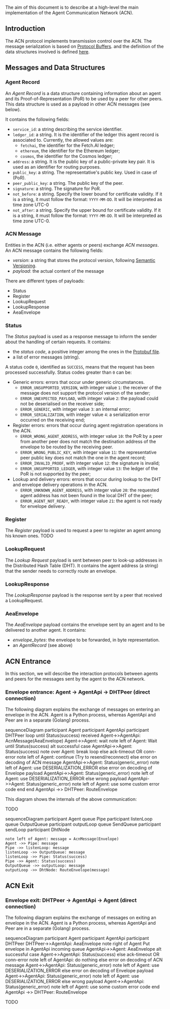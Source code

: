 
The aim of this document is to describe at a high-level
the main implementation of the Agent Communication Network (ACN).

## Introduction

The ACN protocol implements transmission control over the ACN.
The message serialization is based on 
<a href="https://developers.google.com/protocol-buffers" target="_blank">Protocol Buffers</a>.
and the definition of the data structures involved is defined
<a href="https://github.com/fetchai/agents-aea/blob/develop/libs/go/libp2p_node/acn/acn_message.proto" target="_blank">here</a>.

## Messages and Data Structures

### Agent Record

An _Agent Record_ is a data structure containing information about an
agent and its Proof-of-Representation (PoR) to be used by a peer for other peers.
This data structure is used as a payload in other ACN messages (see below).

It contains the following fields:
- `service_id`: a string describing the service identifier.
- `ledger_id`: a string. It is the identifier of the ledger 
    this agent record is associated to.
    Currently, the allowed values are:
    - `fetchai`, the identifier for the Fetch.AI ledger;
    - `ethereum`, the identifier for the Ethereum ledger;
    - `cosmos`, the identifier for the Cosmos ledger;
- `address`: a string. It is the public key of a public-private key pair.
    It is used as an identifier for routing purposes.
- `public_key`: a string. The representative's public key. Used in case of (PoR).
- `peer_public_key`: a string. The public key of the peer.
- `signature`: a string. The signature for PoR.
- `not_before`: a string. Specify the lower bound for certificate validity.
    If it is a string, it must follow the format: `YYYY-MM-DD`. It will be interpreted as time zone UTC-0
- `not_after`: a string. Specify the upper bound for certificate validity. 
    If it is a string, it must follow the format: `YYYY-MM-DD`. It will be interpreted as time zone UTC-0.


### ACN Message

Entities in the ACN (i.e. either agents or peers) exchange _ACN messages_.
An ACN message contains the following fields:

- _version_: a string that stores the protocol version, following <a href="https://semver.org/" target="_blank">Semantic Versioning</a>.
- _payload_: the actual content of the message

There are different types of payloads:

- Status
- Register
- LookupRequest
- LookupResponse
- AeaEnvelope

### Status

The _Status_ payload is used as a response message to inform 
the sender about the handling of certain requests.
It contains:

- the _status code_, a positive integer among the ones in the 
  <a href="https://github.com/fetchai/agents-aea/blob/develop/libs/go/libp2p_node/acn/acn_message.proto" target="_blank">Protobuf file</a>.
- a list of error messages (string).

A status code `0`, identified as `SUCCESS`, 
means that the request has been processed successfully.
Status codes greater than `0` can be:

- Generic errors: errors that occur under generic circumstances.
  - `ERROR_UNSUPPORTED_VERSION`, with integer value `1`: the receiver of the message
       does not support the protocol version of the sender;
  - `ERROR_UNEXPECTED_PAYLOAD`, with integer value `2`: the payload could not be
       deserialised on the receiver side;
  - `ERROR_GENERIC`, with integer value `3`: an internal error;
  - `ERROR_SERIALIZATION`, with integer value `4`: a serialization error occurred
       on the receiving end;
- Register errors: errors that occur during agent registration operations in the ACN. 
  - `ERROR_WRONG_AGENT_ADDRESS`, with integer value `10`:
       the PoR by a peer from another peer does not match the destination address of
       the envelope to be routed by the receiving peer.
  - `ERROR_WRONG_PUBLIC_KEY`, with integer value `11`: the
       representative peer public key does not match the one in the agent record;
  - `ERROR_INVALID_PROOF`, with integer value `12`: the signature is invalid;
  - `ERROR_UNSUPPORTED_LEDGER`, with integer value `13`: the ledger of the PoR is not supported by the peer; 
- Lookup and delivery errors: errors that occur during lookup to the DHT and envelope delivery operations in the ACN.
  - `ERROR_UNKNOWN_AGENT_ADDRESS`, with integer value `20`: the requested agent address has not been found in the local DHT of the peer;
  - `ERROR_AGENT_NOT_READY`, with integer value `21`: the agent is not ready for envelope delivery.


### Register

The _Register_ payload is used to request a peer to register an agent among his known ones. TODO

### LookupRequest

The _Lookup Request_ payload is sent between peer to look-up addresses in the Distributed Hash Table (DHT).
It contains the agent address (a string) that the sender needs to correctly route an envelope.

### LookupResponse

The _LookupResponse_ payload is the response sent by a peer that received a LookupRequest.

### AeaEnvelope

The _AeaEnvelope_ payload contains the envelope sent by an agent and to be delivered to another agent.
It contains:

- _envelope_bytes_: the envelope to be forwarded, in byte representation.
- an _AgentRecord_ (see above)

## ACN Entrance

In this section, we will describe the interaction protocols between agents and peers 
for the messages sent by the agent to the ACN network.

### Envelope entrance: Agent -> AgentApi -> DHTPeer (direct connection)

The following diagram explains the exchange of messages on entering an envelope in the ACN.
Agent is a Python process, whereas AgentApi and Peer are in a separate (Golang) process.

<div class="mermaid">
    sequenceDiagram
        participant Agent
        participant AgentApi
        participant DHTPeer
        loop until Status(success) received
            Agent->>AgentApi: AcnMessage(AeaEnvelope)
            Agent->>Agent: wait
            note left of Agent: Wait until Status(success)
            alt successful case
                AgentApi->>Agent: Status(success)
                note over Agent: break loop
            else ack-timeout OR conn-error
                note left of Agent: continue (Try to resend/reconnect)
            else error on decoding of ACN message
                AgentApi->>Agent: Status(generic_error)
                note left of Agent: use DESERIALIZATION_ERROR
            else error on decoding of Envelope payload
                AgentApi->>Agent: Status(generic_error)
                note left of Agent: use DESERIALIZATION_ERROR
            else wrong payload
                AgentApi->>Agent: Status(generic_error)
                note left of Agent: use some custom error code
            end
        end
        AgentApi ->> DHTPeer: RouteEnvelope
</div>


This diagram shows the internals of the above communication:

TODO
<div class="mermaid">
sequenceDiagram
    participant Agent
    queue Pipe
    participant listenLoop
    queue OutputQueue
    participant outputLoop
    queue SendQueue
    participant sendLoop
    participant DhtNode

    note left of Agent: message = AcnMessage(Envelope)
    Agent ->> Pipe: message
    Pipe ->> listenLoop: message
    listenLoop ->> OutputQueue: message
    listenLoop ->> Pipe: Status(success)
    Pipe ->> Agent: Status(success)
    OutputQueue ->> outputLoop: message
    outputLoop ->> DhtNode: RouteEnvelope(message)
</div>


## ACN Exit

### Envelope exit: DHTPeer -> AgentApi -> Agent (direct connection)

The following diagram explains the exchange of messages on exiting an envelope in the ACN.
Agent is a Python process, whereas AgentApi and Peer are in a separate (Golang) process.


<div class="mermaid">
sequenceDiagram
    participant Agent
    participant AgentApi
    participant DHTPeer
    DHTPeer->>AgentApi: AeaEnvelope
    note right of Agent Put envelope in AgentApi incoming queue
    AgentApi->>Agent: AeaEnvelope
    alt successful case
        Agent->>AgentApi: Status(success)
    else ack-timeout OR conn-error
        note left of AgentApi: do nothing
    else error on decoding of ACN message
        Agent->>AgentApi: Status(generic_error)
        note left of Agent: use DESERIALIZATION_ERROR
    else error on decoding of Envelope payload
        Agent->>AgentApi: Status(generic_error)
        note left of Agent: use DESERIALIZATION_ERROR
    else wrong payload
        Agent->>AgentApi: Status(generic_error)
        note left of Agent: use some custom error code
    end
    AgentApi ->> DHTPeer: RouteEnvelope
</div>

TODO